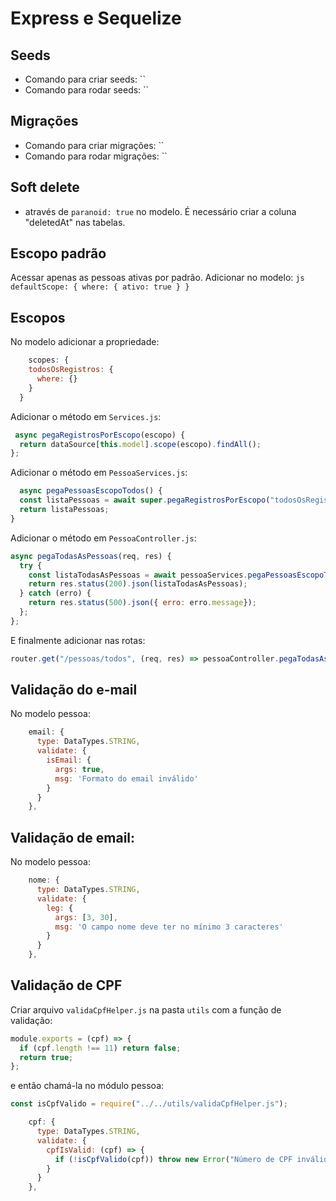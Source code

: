# Express e Sequelize

## Seeds
  - Comando para criar seeds: ``
  - Comando para rodar seeds: ``

## Migrações
  - Comando para criar migrações: ``
  - Comando para rodar migrações: ``

## Soft delete
  - através de `paranoid: true` no modelo. É necessário criar a coluna "deletedAt" nas tabelas.
  
  
  ## Escopo padrão
  Acessar apenas as pessoas ativas por padrão. Adicionar no modelo:
    ```js
    defaultScope: {
      where: {
        ativo: true
      }
    }
    ```
  ## Escopos

  No modelo adicionar a propriedade:

  ```js
      scopes: {
      todosOsRegistros: {
        where: {}
      }
    }
  ```

 Adicionar o método em `Services.js`:

  ```js
   async pegaRegistrosPorEscopo(escopo) {
    return dataSource[this.model].scope(escopo).findAll();
  };
  ```

  Adicionar o método em `PessoaServices.js`:

  ```js
    async pegaPessoasEscopoTodos() {
    const listaPessoas = await super.pegaRegistrosPorEscopo("todosOsRegistros");
    return listaPessoas;
  }
  ```

  Adicionar o método em `PessoaController.js`:

  ```js
  async pegaTodasAsPessoas(req, res) {
    try {
      const listaTodasAsPessoas = await pessoaServices.pegaPessoasEscopoTodos();
      return res.status(200).json(listaTodasAsPessoas);
    } catch (erro) {
      return res.status(500).json({ erro: erro.message});
    };
  };
  ```

E finalmente adicionar nas rotas:

```js
router.get("/pessoas/todos", (req, res) => pessoaController.pegaTodasAsPessoas(req, res));
```
## Validação do e-mail

No modelo pessoa:

```js
    email: {
      type: DataTypes.STRING,
      validate: {
        isEmail: {
          args: true,
          msg: 'Formato do email inválido'
        }
      }
    },
```

## Validação de email:

No modelo pessoa:

```js
    nome: {
      type: DataTypes.STRING,
      validate: {
        leg: {
          args: [3, 30],
          msg: 'O campo nome deve ter no mínimo 3 caracteres'
        }
      }
    },

```

## Validação de CPF

Criar arquivo `validaCpfHelper.js` na pasta `utils` com a função de validação:

```js
module.exports = (cpf) => {
  if (cpf.length !== 11) return false;
  return true;
};
```

e então chamá-la no módulo pessoa:

```js
const isCpfValido = require("../../utils/validaCpfHelper.js");

    cpf: {
      type: DataTypes.STRING,
      validate: {
        cpfIsValid: (cpf) => {
          if (!isCpfValido(cpf)) throw new Error("Número de CPF inválido");
        }
      }
    },
```